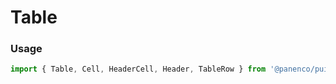 # Table

### Usage

```js
import { Table, Cell, HeaderCell, Header, TableRow } from '@panenco/pui';
```
